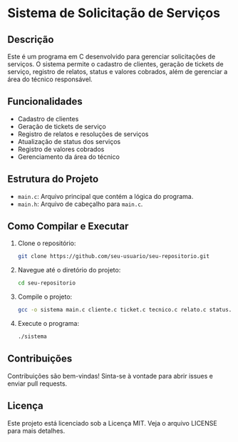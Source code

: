 # Sistema de Solicitação de Serviços

## Descrição
Este é um programa em C desenvolvido para gerenciar solicitações de serviços. O sistema permite o cadastro de clientes, geração de tickets de serviço, registro de relatos, status e valores cobrados, além de gerenciar a área do técnico responsável.

## Funcionalidades
- Cadastro de clientes
- Geração de tickets de serviço
- Registro de relatos e resoluções de serviços
- Atualização de status dos serviços
- Registro de valores cobrados
- Gerenciamento da área do técnico

## Estrutura do Projeto
- `main.c`: Arquivo principal que contém a lógica do programa.
- `main.h`: Arquivo de cabeçalho para `main.c`.
  
## Como Compilar e Executar
1. Clone o repositório:
    ```sh
    git clone https://github.com/seu-usuario/seu-repositorio.git
    ```
2. Navegue até o diretório do projeto:
    ```sh
    cd seu-repositorio
    ```
3. Compile o projeto:
    ```sh
    gcc -o sistema main.c cliente.c ticket.c tecnico.c relato.c status.c valor.c
    ```
4. Execute o programa:
    ```sh
    ./sistema
    ```

## Contribuições
Contribuições são bem-vindas! Sinta-se à vontade para abrir issues e enviar pull requests.

## Licença
Este projeto está licenciado sob a Licença MIT. Veja o arquivo LICENSE para mais detalhes.
